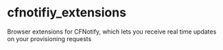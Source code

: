 cfnotifiy_extensions
====================

Browser extensions for CFNotify, which lets you receive real time updates on your provisioning requests
